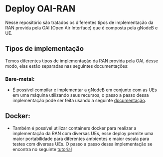 # Deploy OAI-RAN

Nesse repositório são tratados os diferentes tipos de implementação da RAN provida pela OAI (Open Air Interface) que é composta pela gNodeB e UE.

## Tipos de implementação
Temos diferentes tipos de implementação da RAN provida pela OAI, desse modo, elas estão separadas nas seguintes documentações:

### Bare-metal:
* É possível compilar e implementar a gNodeB em conjunto com as UEs em uma máquina utilizando seus recursos, o passo a passo dessa implementação pode ser feita usando a seguinte [documentação](Docs/Imp-bare-metal.md).


## Docker:
* Também é possível utilizar containers docker para realizar a implementação da RAN com diversas UEs, esse deploy permite uma maior portabilidade para diferentes ambientes e maior escala para testes com diversas UEs. O passo a passo dessa implementação se encontra no seguinte [tutorial](Docs/Imp-docker.md)
